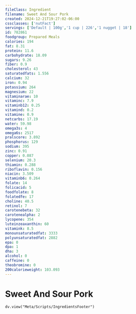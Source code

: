 ```yaml
---
fileClass: Ingredient
filename: Sweet And Sour Pork
created: 2024-12-21T19:27:02-06:00
cssclasses: ['nutFact']
servings: ['Default | 100g','1 cup | 226','1 nugget | 18']
id: 782861
foodgroup: Prepared Meals
calories: 194
fat: 8.31
protein: 11.6
carbohydrate: 18.09
sugars: 9.26
fiber: 0.9
cholesterol: 43
saturatedfats: 1.556
calcium: 32
iron: 0.94
potassium: 264
magnesium: 22
vitaminarae: 10
vitaminc: 7.9
vitaminb12: 0.25
vitamind: 0.2
vitamine: 0.9
netcarbs: 17.19
water: 59.98
omega3s: 4
omega6s: 2517
pralscore: 3.892
phosphorus: 129
sodium: 395
zinc: 0.91
copper: 0.087
selenium: 20.3
thiamin: 0.288
riboflavin: 0.156
niacin: 3.509
vitaminb6: 0.264
folate: 14
folicacid: 5
foodfolate: 8
folatedfe: 17
choline: 40.5
retinol: 7
carotenebeta: 32
carotenealpha: 2
lycopene: 354
luteinzeaxanthin: 60
vitamink: 8.5
monounsaturatedfat: 3333
polyunsaturatedfat: 2882
epa: 0
dpa: 1
dha: 3
alcohol: 0
caffeine: 0
theobromine: 0
200calorieweight: 103.093
---
```


# Sweet And Sour Pork

```dataviewjs
dv.view("Meta/Scripts/IngredientsFooter")
```